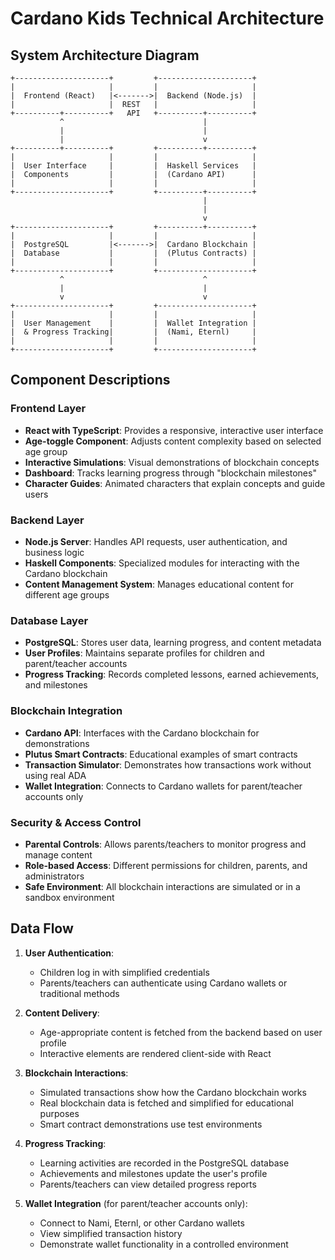 # Cardano Kids Technical Architecture

## System Architecture Diagram

```
+---------------------+         +---------------------+
|                     |         |                     |
|  Frontend (React)   |<------->|  Backend (Node.js)  |
|                     |  REST   |                     |
+----------+----------+   API   +----------+----------+
           ^                               |
           |                               |
           |                               v
+----------+----------+         +----------+----------+
|                     |         |                     |
|  User Interface     |         |  Haskell Services   |
|  Components         |         |  (Cardano API)      |
|                     |         |                     |
+---------------------+         +----------+----------+
                                           |
                                           |
                                           v
+---------------------+         +----------+----------+
|                     |         |                     |
|  PostgreSQL         |<------->|  Cardano Blockchain |
|  Database           |         |  (Plutus Contracts) |
|                     |         |                     |
+---------------------+         +---------------------+
           ^                               ^
           |                               |
           v                               v
+---------------------+         +---------------------+
|                     |         |                     |
|  User Management    |         |  Wallet Integration |
|  & Progress Tracking|         |  (Nami, Eternl)     |
|                     |         |                     |
+---------------------+         +---------------------+
```

## Component Descriptions

### Frontend Layer
- **React with TypeScript**: Provides a responsive, interactive user interface
- **Age-toggle Component**: Adjusts content complexity based on selected age group
- **Interactive Simulations**: Visual demonstrations of blockchain concepts
- **Dashboard**: Tracks learning progress through "blockchain milestones"
- **Character Guides**: Animated characters that explain concepts and guide users

### Backend Layer
- **Node.js Server**: Handles API requests, user authentication, and business logic
- **Haskell Components**: Specialized modules for interacting with the Cardano blockchain
- **Content Management System**: Manages educational content for different age groups

### Database Layer
- **PostgreSQL**: Stores user data, learning progress, and content metadata
- **User Profiles**: Maintains separate profiles for children and parent/teacher accounts
- **Progress Tracking**: Records completed lessons, earned achievements, and milestones

### Blockchain Integration
- **Cardano API**: Interfaces with the Cardano blockchain for demonstrations
- **Plutus Smart Contracts**: Educational examples of smart contracts
- **Transaction Simulator**: Demonstrates how transactions work without using real ADA
- **Wallet Integration**: Connects to Cardano wallets for parent/teacher accounts only

### Security & Access Control
- **Parental Controls**: Allows parents/teachers to monitor progress and manage content
- **Role-based Access**: Different permissions for children, parents, and administrators
- **Safe Environment**: All blockchain interactions are simulated or in a sandbox environment

## Data Flow

1. **User Authentication**:
   - Children log in with simplified credentials
   - Parents/teachers can authenticate using Cardano wallets or traditional methods

2. **Content Delivery**:
   - Age-appropriate content is fetched from the backend based on user profile
   - Interactive elements are rendered client-side with React

3. **Blockchain Interactions**:
   - Simulated transactions show how the Cardano blockchain works
   - Real blockchain data is fetched and simplified for educational purposes
   - Smart contract demonstrations use test environments

4. **Progress Tracking**:
   - Learning activities are recorded in the PostgreSQL database
   - Achievements and milestones update the user's profile
   - Parents/teachers can view detailed progress reports

5. **Wallet Integration** (for parent/teacher accounts only):
   - Connect to Nami, Eternl, or other Cardano wallets
   - View simplified transaction history
   - Demonstrate wallet functionality in a controlled environment
